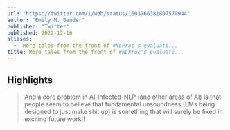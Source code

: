 ```yaml
---
url: "https://twitter.com/i/web/status/1603766381807570944"
author: "Emily M. Bender"
publisher: "Twitter"
published: 2022-12-16
aliases:
  -  More tales from the front of #NLProc's evaluati...
title: More tales from the front of #NLProc's evaluati...
---
```


## Highlights
> And a core problem in AI-infected-NLP (and other areas of AI) is that people seem to believe that fundamental unsoundness (LMs being designed to just make shit up) is something that will surely be fixed in exciting future work!!


